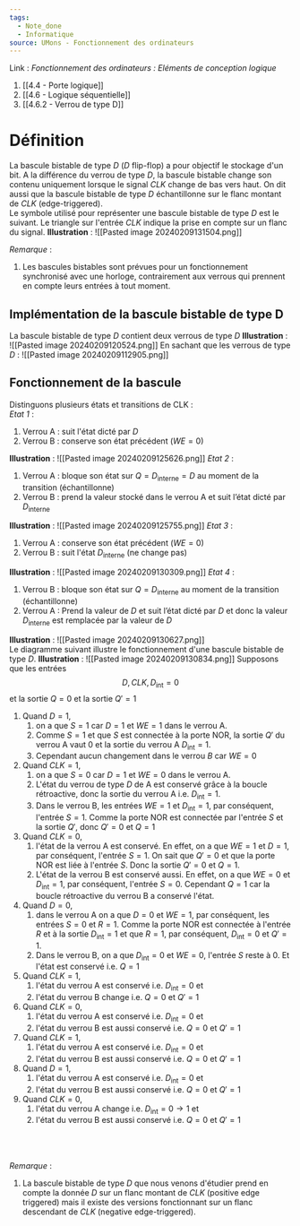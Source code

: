 ```yaml
---
tags:
  - Note_done
  - Informatique
source: UMons - Fonctionnement des ordinateurs
---
```


Link :
_Fonctionnement des ordinateurs : Eléments de conception logique_
1. [[4.4 - Porte logique]]
1. [[4.6 - Logique séquentielle]]
2. [[4.6.2 - Verrou de type D]]

# Définition
La bascule bistable de type $D$ ($D$ flip-flop) a pour objectif le stockage d'un bit. 
A la différence du verrou de type $D$, la bascule bistable change son contenu uniquement lorsque le signal $CLK$ change de bas vers haut. On dit aussi que la bascule bistable de type $D$ échantillonne sur le flanc montant de $CLK$ (edge-triggered). 
\
Le symbole utilisé pour représenter une bascule bistable de type $D$ est le suivant. Le triangle sur l'entrée $CLK$ indique la prise en compte sur un flanc du signal.
**Illustration** : ![[Pasted image 20240209131504.png]]

_Remarque_ : 
1. Les bascules bistables sont prévues pour un fonctionnement synchronisé avec une horloge, contrairement aux verrous qui prennent en compte leurs entrées à tout moment. 


## Implémentation de la bascule bistable de type D
La bascule bistable de type $D$ contient deux verrous de type $D$
**Illustration** : ![[Pasted image 20240209120524.png]] En sachant que les verrous de type $D$ :  ![[Pasted image 20240209112905.png]]

## Fonctionnement de la bascule 
Distinguons plusieurs états et transitions de CLK :
\
_Etat 1_ : 
1. Verrou A : suit l'état dicté par $D$ 
2. Verrou B : conserve son état précédent ($WE=0$)

**Illustration** : ![[Pasted image 20240209125626.png]]
_Etat 2_ : 
1. Verrou A : bloque son état sur $Q=D_{\text{interne}}=D$ au moment de la transition (échantillonne)
2. Verrou B : prend la valeur stocké dans le verrou A et suit l’état dicté par $D_{\text{interne}}$ 

**Illustration** : ![[Pasted image 20240209125755.png]]
_Etat 3_ : 
1. Verrou A : conserve son état précédent ($WE=0$) 
2. Verrou B : suit l'état $D_{\text{interne}}$ (ne change pas)

**Illustration** : ![[Pasted image 20240209130309.png]]
_Etat 4_ :
1. Verrou B : bloque son état sur $Q=D_{\text{interne}}$ au moment de la transition (échantillonne)
2. Verrou A : Prend la valeur de $D$ et suit l’état dicté par $D$ et donc la valeur $D_{\text{interne}}$ est remplacée par la valeur de $D$ 

**Illustration** : ![[Pasted image 20240209130627.png]]
\
Le diagramme suivant illustre le fonctionnement d'une bascule bistable de type $D$.
**Illustration** : ![[Pasted image 20240209130834.png]]
Supposons que les entrées $$D, CLK, D_{\text{int}}=0$$ et la sortie $Q=0$ et la sortie $Q'=1$ 
1. Quand $D=1$, 
	1. on a que $S=1$ car $D=1$ et $WE=1$ dans le verrou A. 
	2. Comme $S=1$ et que $S$ est connectée à la porte NOR, la sortie $Q'$ du verrou A vaut 0 et la sortie du verrou A $D_{\text{int}}=1$. 
	3. Cependant aucun changement dans le verrou $B$ car $WE=0$ 
2. Quand $CLK=1$, 
	1. on a que $S=0$ car $D=1$ et $WE=0$ dans le verrou A. 
	2. L'état du verrou de type $D$ de A est conservé grâce à la boucle rétroactive, donc la sortie du verrou A i.e. $D_{\text{int}}=1$. 
	3. Dans le verrou B, les entrées $WE=1$ et $D_{\text{int}}=1$, par conséquent, l'entrée $S=1$. Comme la porte NOR est connectée par l'entrée $S$ et la sortie $Q'$, donc $Q'=0$ et $Q=1$ 
3. Quand $CLK=0$, 
	1. l'état de la verrou A est conservé. En effet, on a que $WE=1$ et $D=1$, par conséquent, l'entrée $S=1$. On sait que $Q'=0$ et que la porte NOR est liée à l'entrée $S$. Donc la sortie $Q'=0$ et $Q=1$. 
	2. L'état de la verrou B est conservé aussi.  En effet, on a que $WE=0$ et $D_{\text{int}}=1$, par conséquent, l'entrée $S=0$. Cependant $Q=1$ car la boucle rétroactive du verrou B a conservé l'état.
4. Quand $D=0$, 
	1. dans le verrou A on a que $D=0$ et $WE=1$, par conséquent, les entrées $S=0$ et $R=1$. Comme la porte NOR est connectée à l'entrée $R$ et à la sortie $D_{\text{int}}=1$ et que $R=1$, par conséquent, $D_{\text{int}}=0$ et $Q'=1$. 
	2. Dans le verrou B, on a que $D_{\text{int}}=0$ et $WE=0$, l'entrée $S$ reste à 0. Et l'état est conservé i.e. $Q=1$ 
5. Quand $CLK=1$,
	1. l'état du verrou A est conservé i.e. $D_{\text{int}}=0$ et 
	2. l'état du verrou B change i.e. $Q=0$ et $Q'=1$ 
6. Quand $CLK=0$, 
	1. l'état du verrou A est conservé i.e. $D_{\text{int}}=0$ et 
	2. l'état du verrou B est aussi conservé i.e. $Q=0$ et $Q'=1$ 
7. Quand $CLK=1$, 
	1. l'état du verrou A est conservé i.e. $D_{\text{int}}=0$ et 
	2. l'état du verrou B est aussi conservé i.e. $Q=0$ et $Q'=1$ 
8. Quand $D=1$, 
	1. l'état du verrou A est conservé i.e. $D_{\text{int}}=0$ et 
	2. l'état du verrou B est aussi conservé i.e. $Q=0$ et $Q'=1$ 
9. Quand $CLK=0$, 
	1. l'état du verrou A change i.e. $D_{\text{int}}=0 \to 1$ et 
	2. l'état du verrou B est aussi conservé i.e. $Q=0$ et $Q'=1$

\
\
\
_Remarque_ : 
1. La bascule bistable de type $D$ que nous venons d'étudier prend en compte la donnée $D$ sur un flanc montant de $CLK$ (positive edge triggered) mais il existe des versions fonctionnant sur un flanc descendant de $CLK$ (negative edge-triggered).